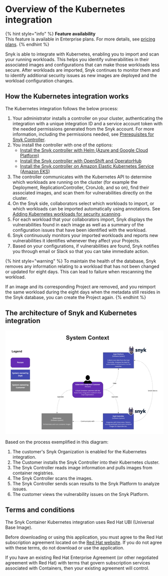 # Overview of the Kubernetes integration

{% hint style="info" %}
**Feature availability**\
This feature is available in Enterprise plans. For more details, see [pricing plans](https://snyk.io/plans/).
{% endhint %}

Snyk is able to integrate with Kubernetes, enabling you to import and scan your running workloads. This helps you identify vulnerabilities in their associated images and configurations that can make those workloads less secure. After workloads are imported, Snyk continues to monitor them and to identify additional security issues as new images are deployed and the workload configuration changes.

## **How the Kubernetes integration works**

The Kubernetes integration follows the below process:&#x20;

1. Your administrator installs a controller on your cluster, authenticating the integration with a unique integration ID and a service account token with the needed permissions generated from the Snyk account. For more information, including the permissions needed, see [Prerequisites for Snyk Controller](broken-reference).
2. You install the controller with one of the options:
   * [Install the Snyk controller with Helm (Azure and Google Cloud Platform)](../install-the-snyk-controller/install-the-snyk-controller-with-helm.md)
   * [Install the Snyk controller with OpenShift and OperatorHub](../install-the-snyk-controller/install-the-snyk-controller-with-openshift-4-and-operatorhub.md)
   * [Install the Snyk controller on Amazon Elastic Kubernetes Service (Amazon EKS)](../install-the-snyk-controller/install-the-snyk-controller-on-amazon-elastic-kubernetes-service-amazon-eks.md)
3. The controller communicates with the Kubernetes API to determine which workloads are running on the cluster (for example the Deployment, ReplicationController, CronJob, and so on), find their associated images, and scan them for vulnerabilities directly on the cluster.
4. On the Snyk side, collaborators select which workloads to import, or which workloads can be imported automatically using annotations. See [Adding Kubernetes workloads for security scanning](../../../../scan-containers/kubernetes-integration/kubernetes-integration-features/adding-kubernetes-workloads-for-security-scanning.md).
5. For each workload that your collaborators import, Snyk displays the vulnerabilities found in each image as well as a summary of the configuration issues that have been identified with the workload.
6. Snyk continuously monitors your imported workloads and reports new vulnerabilities it identifies whenever they affect your Projects.
7. Based on your configurations, if vulnerabilities are found, Snyk notifies you through email or Slack so that you can take immediate action.

{% hint style="warning" %}
To maintain the health of the database, Snyk removes any information relating to a workload that has not been changed or updated for eight days. This can lead to failure when rescanning the workload.

If an image and its corresponding Project are removed, and you reimport the same workload during the eight days when the metadata still resides in the Snyk database, you can create the Project again.
{% endhint %}

## **The architecture of Snyk and Kubernetes integration**&#x20;

![Kubernetes integration architecture diagram](<../../../../.gitbook/assets/System Diagram-Kubernetes integration (1).jpg>)

Based on the process exemplified in this diagram:

1. The customer's Snyk Organization is enabled for the Kubernetes integration.
2. The Customer installs the Snyk Controller into their Kubernetes cluster.
3. The Snyk Controller reads image information and pulls images from container registries.
4. The Snyk Controller scans the images.
5. The Snyk Controller sends scan results to the Snyk Platform to analyze issues.
6. The customer views the vulnerability issues on the Snyk Platform.

## **Terms and conditions**

The Snyk Container Kubernetes integration uses Red Hat UBI (Universal Base Image).

Before downloading or using this application, you must agree to the Red Hat subscription agreement located on the [Red Hat website](https://www.redhat.com/en/about/agreements). If you do not agree with these terms, do not download or use the application.

If you have an existing Red Hat Enterprise Agreement (or other negotiated agreement with Red Hat) with terms that govern subscription services associated with Containers, then your existing agreement will control.

